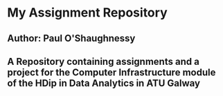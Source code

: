 # **My Assignment Repository**

## Author: Paul O'Shaughnessy

## A Repository containing assignments and a project for the Computer Infrastructure module of the HDip in Data Analytics in ATU Galway 

